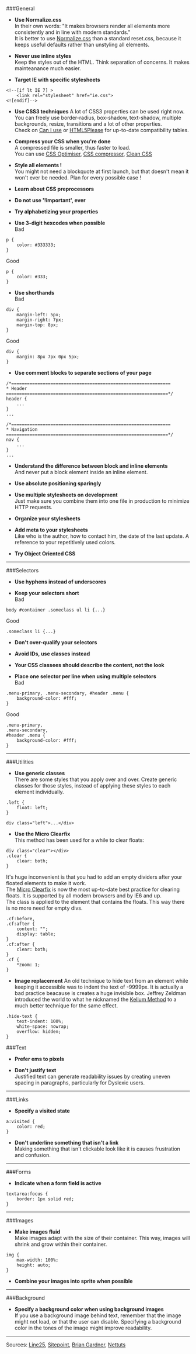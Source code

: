 ###General  

- **Use Normalize.css**  
In their own words: "It makes browsers render all elements more consistently and in line with modern standards."  
It is better to use [Normalize.css](http://necolas.github.io/normalize.css/)   than a standard reset.css, because it keeps useful defaults rather than unstyling all elements.  

- **Never use inline styles**  
Keep the styles out of the HTML. Think separation of concerns. It makes mainteanance much easier.  

- **Target IE with specific stylesheets**  
```
<!--[if lt IE 7] >
	<link rel="stylesheet" href="ie.css">
<![endif]-->
```  

- **Use CSS3 techniques**
A lot of CSS3 properties can be used right now. You can freely use border-radius, box-shadow, text-shadow, multiple backgrounds, resize, transitions and a lot of other properties.  
Check on [Can I use](http://caniuse.com/) or [HTML5Please](http://html5please.com/#css) for up-to-date compatibility tables.


- **Compress your CSS when you're done**  
A compressed file is smaller, thus faster to load.  
You can use [CSS Optimiser](http://www.cssoptimiser.com/), [CSS compressor](http://www.cssdrive.com/index.php/main/csscompressor/), [Clean CSS](http://www.cleancss.com/)  

- **Style all elements !**  
You might not need a blockquote at first launch, but that doesn't mean it won't ever be needed. Plan for every possible case !

- **Learn about CSS preprocessors**

- **Do not use '!important', ever**

- **Try alphabetizing your properties**

- **Use 3-digit hexcodes when possible**  
Bad
```
p {
	color: #333333;
}
```

Good
```
p {
	color: #333;
}
```

- **Use shorthands**  
Bad
```
div {
	margin-left: 5px;  
    margin-right: 7px;  
    margin-top: 8px;
}
```

Good
```
div {
	margin: 8px 7px 0px 5px;
}
```

- **Use comment blocks to separate sections of your page**
```
/*=============================================================
* Header
==============================================================*/
header {
	...
}
...

/*=============================================================
* Navigation
==============================================================*/
nav {
	...	
}
...
```

- **Understand the difference between block and inline elements**  
And never put a block element inside an inline element.  

- **Use absolute positioning sparingly**

- **Use multiple stylesheets on development**  
Just make sure you combine them into one file in production to minimize HTTP requests.

- **Organize your stylesheets**

- **Add meta to your stylesheets**  
Like who is the author, how to contact him, the date of the last update. A reference to your repetitively used colors. 

- **Try Object Oriented CSS**


***

###Selectors

- **Use hyphens instead of underscores**

- **Keep your selectors short**  
Bad 
```
body #container .someclass ul li {...}  
```

Good 
```
.someclass li {...}  
```

- **Don't over-qualify your selectors**  

- **Avoid IDs, use classes instead**

- **Your CSS classees should describe the content, not the look**

- **Place one selector per line when using multiple selectors**  
Bad 
```
.menu-primary, .menu-secondary, #header .menu {
	background-color: #fff;
}
```

Good
```
.menu-primary,
.menu-secondary,
#header .menu {
	background-color: #fff;
}
```

***

###Utilities  

- **Use generic classes**  
There are some styles that you apply over and over. Create generic classes for those styles, instead of applying these styles to each element individually.
```
.left {
	float: left;
}

div class="left">...</div>
```
  

- **Use the Micro Clearfix**  
This method has been used for a while to clear floats:  
```
div class="clear"></div>
.clear {
	clear: both;
}
```  

It's huge inconvenient is that you had to add an empty dividers after your floated elements to make it work.  
The [Micro Clearfix](http://nicolasgallagher.com/micro-clearfix-hack/) is now the most up-to-date best practice for clearing floats. It is supported by all modern browsers and by IE6 and up.  
The class is applied to the element that contains the floats. This way there is no more need for empty divs.  
```
.cf:before,
.cf:after {
    content: "";
    display: table;
}
.cf:after {
    clear: both;
}
.cf {
    *zoom: 1;
}
```

- **Image replacement**
An old technique to hide text from an element while keeping it accessible was to indent the text of -9999px. It is actually a bad practice beacause is creates a huge invisible box. Jeffrey Zeldman introduced the world to what he nicknamed the [Kellum Method](http://www.zeldman.com/2012/03/01/replacing-the-9999px-hack-new-image-replacement/) to a much better technique for the same effect.  
```
.hide-text {
    text-indent: 100%;
    white-space: nowrap;
    overflow: hidden;
}
```

###Text

- **Prefer ems to pixels**

- **Don't justify text**  
Justified text can generate readability issues by creating uneven spacing in paragraphs, particularly for Dyslexic users.

***

###Links

- **Specify a visited state**  
```
a:visited {
    color: red;
}
```

- **Don't underline something that isn't a link**  
Making something that isn't clickable look like it is causes frustration and confusion.  

***

###Forms 

- **Indicate when a form field is active**  
```
textarea:focus {  
    border: 1px solid red;
}
```

***

###Images

- **Make images fluid**  
Make images adapt with the size of their container. This way, images will shrink and grow within their container.  
```
img {
	max-width: 100%;
	height: auto;
}
```

- **Combine your images into sprite when possible**

***

###Background

- **Specify a background color when using background images**  
If you use a background image behind text, remember that the image might not load, or that the user can disable. Specifying a background color in the tones of the image might improve readability.  

*** 
Sources: [Line25](http://line25.com/articles/10-usability-crimes-you-really-shouldnt-commit), [Sitepoint](http://www.sitepoint.com/css-architectures-new-best-practices/), [Brian Gardner](http://www.briangardner.com/code/css-best-practices/), [Nettuts](http://net.tutsplus.com/tutorials/html-css-techniques/30-css-best-practices-for-beginners/)
